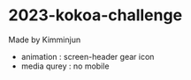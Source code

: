 # 2023-kokoa-challenge

Made by Kimminjun

- animation : screen-header gear icon
- media qurey : no mobile
